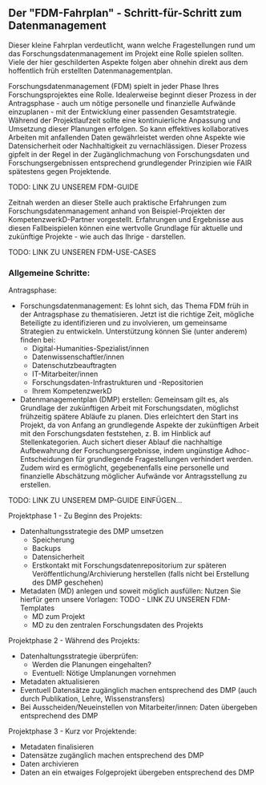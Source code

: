 ## Der "FDM-Fahrplan" - Schritt-für-Schritt zum Datenmanagement
Dieser kleine Fahrplan verdeutlicht, wann welche Fragestellungen rund um das Forschungsdatenmanagement im Projekt eine Rolle spielen sollten. Viele der hier geschilderten Aspekte folgen aber ohnehin direkt aus dem hoffentlich früh erstellten Datenmanagementplan.

Forschungsdatenmanagement (FDM) spielt in jeder Phase Ihres Forschungsprojektes eine Rolle. Idealerweise beginnt dieser Prozess in der Antragsphase - auch um nötige personelle und finanzielle Aufwände einzuplanen - mit der Entwicklung einer passenden Gesamtstrategie. Während der Projektlaufzeit sollte eine kontinuierliche Anpassung und Umsetzung dieser Planungen erfolgen. So kann effektives kollaboratives Arbeiten mit anfallenden Daten gewährleistet werden ohne Aspekte wie Datensicherheit oder Nachhaltigkeit zu vernachlässigen. Dieser Prozess gipfelt in der Regel in der Zugänglichmachung von Forschungsdaten und Forschungsergebnissen entsprechend grundlegender Prinzipien wie FAIR spätestens gegen Projektende.

TODO: LINK ZU UNSEREM FDM-GUIDE

Zeitnah werden an dieser Stelle auch praktische Erfahrungen zum Forschungsdatenmanagement anhand von Beispiel-Projekten der KompetenzwerkD-Partner vorgestellt. Erfahrungen und Ergebnisse aus diesen Fallbeispielen können eine wertvolle Grundlage für aktuelle und zukünftige Projekte - wie auch das Ihrige - darstellen.

TODO: LINK ZU UNSEREN FDM-USE-CASES

### Allgemeine Schritte:

Antragsphase:
* Forschungsdatenmanagement: Es lohnt sich, das Thema FDM früh in der Antragsphase zu thematisieren. Jetzt ist die richtige Zeit, mögliche Beteiligte zu identifizieren und zu involvieren, um gemeinsame Strategien zu entwickeln. Unterstützung können Sie (unter anderem) finden bei:
  * Digital-Humanities-Spezialist/innen
  * Datenwissenschaftler/innen
  * Datenschutzbeauftragten
  * IT-Mitarbeiter/innen
  * Forschungsdaten-Infrastrukturen und -Repositorien
  * Ihrem KompetenzwerkD
* Datenmanagementplan (DMP) erstellen: Gemeinsam gilt es, als Grundlage der zukünftigen Arbeit mit Forschungsdaten, möglichst frühzeitig spätere Abläufe zu planen. Dies erleichtert den Start ins Projekt, da von Anfang an grundlegende Aspekte der zukünftigen Arbeit mit den Forschungsdaten feststehen, z. B. im Hinblick auf Stellenkategorien. Auch sichert dieser Ablauf die nachhaltige Aufbewahrung der Forschungsergebnisse, indem ungünstige Adhoc-Entscheidungen für grundlegende Fragestellungen verhindert werden. Zudem wird es ermöglicht, gegebenenfalls eine personelle und finanzielle Abschätzung möglicher Aufwände vor Antragsstellung zu erstellen.

TODO: LINK ZU UNSEREM DMP-GUIDE EINFÜGEN...

Projektphase 1 - Zu Beginn des Projekts:
* Datenhaltungsstrategie des DMP umsetzen
  * Speicherung
  * Backups
  * Datensicherheit
  * Erstkontakt mit Forschungsdatenrepositorium zur späteren Veröffentlichung/Archivierung herstellen (falls nicht bei Erstellung des DMP geschehen)
* Metadaten (MD) anlegen und soweit möglich ausfüllen: Nutzen Sie hierfür gern unsere Vorlagen: TODO - LINK ZU UNSEREN FDM-Templates
  * MD zum Projekt 
  * MD zu den zentralen Forschungsdaten des Projekts

Projektphase 2 - Während des Projekts:
* Datenhaltungsstrategie überprüfen:
  * Werden die Planungen eingehalten?
  * Eventuell: Nötige Umplanungen vornehmen
* Metadaten aktualisieren
* Eventuell Datensätze zugänglich machen entsprechend des DMP (auch durch Publikation, Lehre, Wissenstransfers)
* Bei Ausscheiden/Neueinstellen von Mitarbeiter/innen: Daten übergeben entsprechend des DMP

Projektphase 3 - Kurz vor Projektende:
* Metadaten finalisieren
* Datensätze zugänglich machen entsprechend des DMP
* Daten archivieren
* Daten an ein etwaiges Folgeprojekt übergeben entsprechend des DMP
